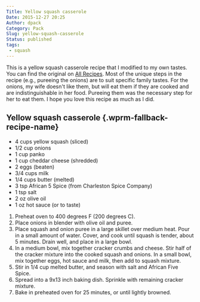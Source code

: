```yaml
---
Title: Yellow squash casserole
Date: 2015-12-27 20:25
Author: dpack
Category: Pack
Slug: yellow-squash-casserole
Status: published
tags:
 - squash
---
```


This is a yellow squash casserole recipe that I modified to my own tastes. You can find the original on [All Recipes](http://allrecipes.com/recipe/18045/yellow-squash-casserole/). Most of the unique steps in the recipe (e.g., pureeing the onions) are to suit specific family tastes. For the onions, my wife doesn't like them, but will eat them if they are cooked and are indistinguishable in her food. Pureeing them was the necessary step for her to eat them. I hope you love this recipe as much as I did. <!--WPRM Recipe 228-->

<div class="wprm-fallback-recipe">

Yellow squash casserole {.wprm-fallback-recipe-name}
-----------------------

<div class="wprm-fallback-recipe-ingredients">

-   4 cups yellow squash (sliced)
-   1/2 cup onions
-   1 cup panko
-   1 cup cheddar cheese (shredded)
-   2 eggs (beaten)
-   3/4 cups milk
-   1/4 cups butter (melted)
-   3 tsp African 5 Spice (from Charleston Spice Company)
-   1 tsp salt
-   2 oz olive oil
-   1 oz hot sauce (or to taste)

</div>

<div class="wprm-fallback-recipe-instructions">

1.  Preheat oven to 400 degrees F (200 degrees C).
2.  Place onions in blender with olive oil and puree.
3.  Place squash and onion puree in a large skillet over medium heat. Pour in a small amount of water. Cover, and cook until squash is tender, about 5 minutes. Drain well, and place in a large bowl.
4.  In a medium bowl, mix together cracker crumbs and cheese. Stir half of the cracker mixture into the cooked squash and onions. In a small bowl, mix together eggs, hot sauce and milk, then add to squash mixture.
5.  Stir in 1/4 cup melted butter, and season with salt and African Five Spice.
6.  Spread into a 9x13 inch baking dish. Sprinkle with remaining cracker mixture.
7.  Bake in preheated oven for 25 minutes, or until lightly browned.

</div>

<div class="wprm-fallback-recipe-notes">

</div>

</div>

<!--End WPRM Recipe-->
